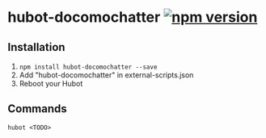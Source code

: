 # hubot-docomochatter [![npm version](https://badge.fury.io/js/hubot-docomochatter.svg)](http://badge.fury.io/js/hubot-docomochatter)

## Installation

1. `npm install hubot-docomochatter --save`
2. Add "hubot-docomochatter" in external-scripts.json
4. Reboot your Hubot

## Commands

```
hubot <TODO>
```
